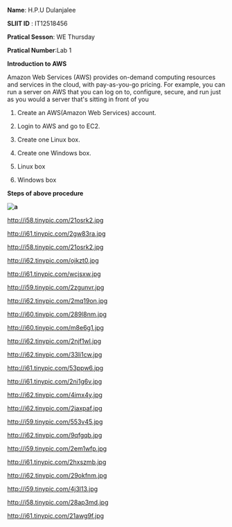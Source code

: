 **Name**: H.P.U Dulanjalee

**SLIIT ID** : IT12518456

**Pratical Sesson**: WE Thursday

**Pratical Number**:Lab 1


 **Introduction to AWS**
 
 Amazon Web Services (AWS) provides on-demand computing resources and services in the cloud, with pay-as-you-go pricing. For example, you can run a server on AWS that you can log on to, configure, secure, and run just as you would a server that's sitting in front of you
 


1.	Create an AWS(Amazon Web Services) account.

2.	Login to AWS and go to EC2.

3.	Create one Linux box.

4.	Create one Windows box.

5.	Linux box

6.  Windows box

 **Steps of above procedure** 
 
**![a](http://i61.tinypic.com/2gw83ra.jpg)**


http://i58.tinypic.com/21osrk2.jpg
 

 
 
 
 http://i61.tinypic.com/2gw83ra.jpg
 
 
 http://i58.tinypic.com/21osrk2.jpg
 
 http://i62.tinypic.com/ojkzt0.jpg
 
 http://i61.tinypic.com/wcjsxw.jpg
 
 http://i59.tinypic.com/2zgunvr.jpg
 
 http://i62.tinypic.com/2mq19on.jpg
 
 http://i60.tinypic.com/289l8nm.jpg
 
 http://i60.tinypic.com/m8e6g1.jpg
 
 http://i62.tinypic.com/2njf1wl.jpg
 
 http://i62.tinypic.com/33li1cw.jpg
 
 http://i61.tinypic.com/53ppw6.jpg
 
 http://i61.tinypic.com/2ni1g6v.jpg
 
 http://i62.tinypic.com/4imx4y.jpg
 
 http://i62.tinypic.com/2jaxpaf.jpg
 
 http://i59.tinypic.com/553v45.jpg
 
 http://i62.tinypic.com/9qfgqb.jpg
 
 http://i59.tinypic.com/2em1wfp.jpg
 
 http://i61.tinypic.com/2hxszmb.jpg
 
 http://i62.tinypic.com/29okfnm.jpg
 
 http://i59.tinypic.com/4j3l13.jpg
 
 http://i58.tinypic.com/28ap3md.jpg
 
 http://i61.tinypic.com/21awg9f.jpg
 
 
 




